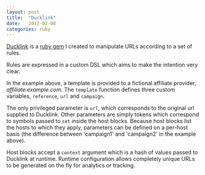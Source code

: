 ```yaml
---
layout: post
title:  "Ducklink"
date:   2012-02-08
categories: ruby
---
```


[Ducklink](https://github.com/henrygarner/ducklink) is a [ruby gem](http://rubygems.org/gems/ducklink) I created to manipulate URLs according to a set of rules.

Rules are expressed in a custom DSL which aims to make the intention very clear.

<script src="http://gist.github.com/1772834.js"></script>

In the example above, a template is provided to a fictional affiliate provider, _affiliate.example.com_. The `template` function defines three custom variables, `reference`, `url` and `campaign`.

The only privileged parameter is `url`, which corresponds to the original url supplied to Ducklink. Other parameters are simply tokens which correspond to symbols passed to `set` inside the host blocks. Because host blocks list the hosts to which they apply, parameters can be defined on a per-host basis (the difference between 'campaign1' and 'campaign2' in the example above).

Host blocks accept a `context` argument which is a hash of values passed to Ducklink at runtime. Runtime configuration allows completely unique URLs to be generated on the fly for analytics or tracking.
